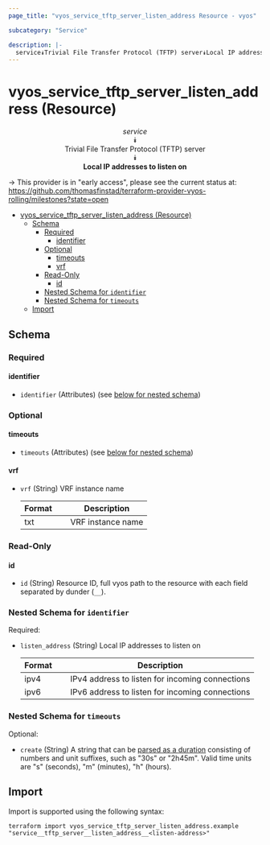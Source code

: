 ```yaml
---
page_title: "vyos_service_tftp_server_listen_address Resource - vyos"

subcategory: "Service"

description: |-
  service⯯Trivial File Transfer Protocol (TFTP) server⯯Local IP addresses to listen on
---
```


# vyos_service_tftp_server_listen_address (Resource)
<center>

*service*  
⯯  
Trivial File Transfer Protocol (TFTP) server  
⯯  
**Local IP addresses to listen on**


</center>

-> This provider is in "early access", please see the current status at: https://github.com/thomasfinstad/terraform-provider-vyos-rolling/milestones?state=open

<!--TOC-->

- [vyos_service_tftp_server_listen_address (Resource)](#vyos_service_tftp_server_listen_address-resource)
  - [Schema](#schema)
    - [Required](#required)
      - [identifier](#identifier)
    - [Optional](#optional)
      - [timeouts](#timeouts)
      - [vrf](#vrf)
    - [Read-Only](#read-only)
      - [id](#id)
    - [Nested Schema for `identifier`](#nested-schema-for-identifier)
    - [Nested Schema for `timeouts`](#nested-schema-for-timeouts)
  - [Import](#import)

<!--TOC-->

<!-- schema generated by tfplugindocs -->
## Schema

### Required

#### identifier
- `identifier` (Attributes) (see [below for nested schema](#nestedatt--identifier))

### Optional

#### timeouts
- `timeouts` (Attributes) (see [below for nested schema](#nestedatt--timeouts))
#### vrf
- `vrf` (String) VRF instance name

    |  Format  &emsp;|  Description        |
    |----------|---------------------|
    |  txt     &emsp;|  VRF instance name  |

### Read-Only

#### id
- `id` (String) Resource ID, full vyos path to the resource with each field separated by dunder (`__`).

<a id="nestedatt--identifier"></a>
### Nested Schema for `identifier`

Required:

- `listen_address` (String) Local IP addresses to listen on

    |  Format  &emsp;|  Description                                      |
    |----------|---------------------------------------------------|
    |  ipv4    &emsp;|  IPv4 address to listen for incoming connections  |
    |  ipv6    &emsp;|  IPv6 address to listen for incoming connections  |


<a id="nestedatt--timeouts"></a>
### Nested Schema for `timeouts`

Optional:

- `create` (String) A string that can be [parsed as a duration](https://pkg.go.dev/time#ParseDuration) consisting of numbers and unit suffixes, such as &#34;30s&#34; or &#34;2h45m&#34;. Valid time units are &#34;s&#34; (seconds), &#34;m&#34; (minutes), &#34;h&#34; (hours).

## Import

Import is supported using the following syntax:

```shell
terraform import vyos_service_tftp_server_listen_address.example "service__tftp_server__listen_address__<listen-address>"
```
